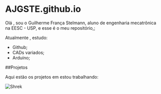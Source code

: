# AJGSTE.github.io

Olá , sou o Guilherme França Stelmann, aluno de engenharia mecatrônica na EESC - USP, e esse é o meu repositório,;

Atualmente , estudo:
- Github;
- CADs variados;
- Arduíno;

##Projetos

Aqui estão os projetos em estou trabalhando:

![Shrek](content://media/external/downloads/1000038258)
